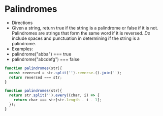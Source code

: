 # Palindromes

- Directions
- Given a string, return true if the string is a palindrome or false if it is not. Palindromes are strings that form the same word if it is reversed. _Do_ include spaces and punctuation in determining if the string is a palindrome.
- Examples:
- palindrome("abba") === true
- palindrome("abcdefg") === false

```javascript
function palindromes(str){
  const reversed = str.split('').reverse.().join('');
  return reversed === str;
}

function palindromes(str){
  return str.split('').every((char, i) => {
    return char === str[str.length - i - 1];
  });
}
```
